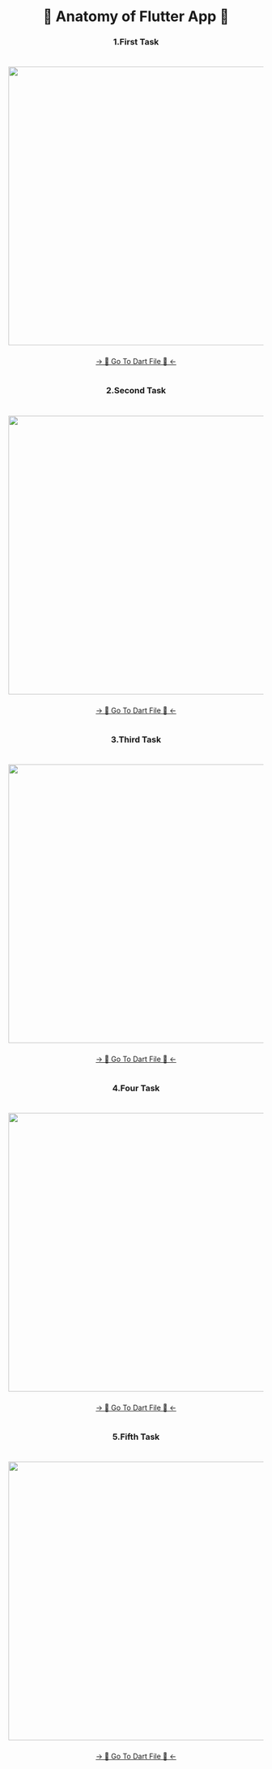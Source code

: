 <h1 align="center"> 🔸 Anatomy of Flutter App 🔸 </h1>

<h3 align="center"> 1.First Task </h3>

###

<h1 align="left"> </h1>

###

<div align="center">
<img height="550" src="https://github.com/AnkitUmredkar/anatomy_flutter/assets/149374001/3ed38e58-ff4b-476a-a703-25a455f996e8"  />
</div>

###

<div align="center">
<a href="https://github.com/AnkitUmredkar/anatomy_flutter/blob/main/lib/main.dart">-> 📂 Go To Dart File 📂 <-</a>
</div>

###

<h1 align="left"> </h1>

###


<h3 align="center"> 2.Second Task </h3>

###

<h1 align="left"> </h1>

###

<div align="center">
<img height="550" src="https://github.com/AnkitUmredkar/anatomy_flutter/assets/149374001/203dc4a4-8b41-4d44-a8a7-986b6074c04a"  />
</div>

###
<div align="center">
<a href="https://github.com/AnkitUmredkar/anatomy_flutter/blob/main/lib/lecture_2.dart">-> 📂 Go To Dart File 📂 <-</a>
</div>

###

<h1 align="left"> </h1>

###

<h3 align="center"> 3.Third Task </h3>

###

<h1 align="left"></h1>

###
<div align="center">
<img height="550" src="https://github.com/AnkitUmredkar/anatomy_flutter/assets/149374001/b43c5e9c-6807-4b37-b716-b1f409266c14"  />
</div>

###
<div align="center">
<a href="https://github.com/AnkitUmredkar/anatomy_flutter/blob/main/lib/lecture_3.1.dart">-> 📂 Go To Dart File 📂 <-</a>
</div>
  
###

<h1 align="left"></h1>

###

<h3 align="center"> 4.Four Task </h3>

###

<h1 align="left"></h1>

###
<div align="center">
<img height="550" src="https://github.com/AnkitUmredkar/anatomy_flutter/assets/149374001/00c7e96d-e290-49d7-840e-5b5ae51fbe89"  />
</div>

###
<div align="center">
<a href="https://github.com/AnkitUmredkar/anatomy_flutter/blob/main/lib/lecture_3.2.dart">-> 📂 Go To Dart File 📂 <-</a>
</div>
  
###

<h1 align="left"></h1>

###

<h3 align="center"> 5.Fifth Task </h3>

###

<h1 align="left"></h1>

###
<div align="center">
<img height="550" src="https://github.com/AnkitUmredkar/anatomy_flutter/assets/149374001/b9899986-6cb5-4b4a-b026-f8682737e6b4" />
</div>

###
<div align="center">
<a href="https://github.com/AnkitUmredkar/anatomy_flutter/blob/main/lib/Modify_text_widget.dart">-> 📂 Go To Dart File 📂 <-</a>
</div>
  
###


<h1 align="left"></h1>

###

